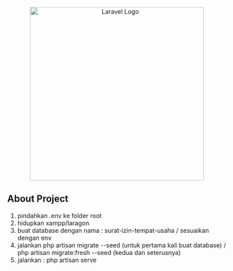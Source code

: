<p align="center"><a href="https://laravel.com" target="_blank"><img src="https://raw.githubusercontent.com/laravel/art/master/logo-lockup/5%20SVG/2%20CMYK/1%20Full%20Color/laravel-logolockup-cmyk-red.svg" width="400" alt="Laravel Logo"></a></p>



## About Project


1. pindahkan .env ke folder root
2. hidupkan xampp/laragon
3. buat database dengan nama : surat-izin-tempat-usaha / sesuaikan dengan env
4. jalankan php artisan migrate --seed (untuk pertama kali buat database) / php artisan migrate:fresh --seed (kedua dan seterusnya)
4. jalankan : php artisan serve


